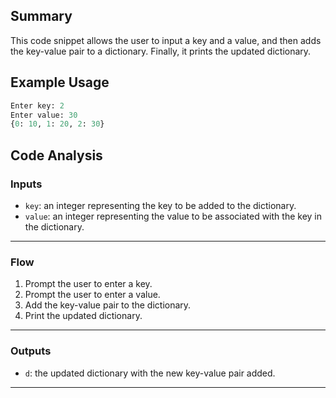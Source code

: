 ## Summary
This code snippet allows the user to input a key and a value, and then adds the key-value pair to a dictionary. Finally, it prints the updated dictionary.

## Example Usage
```python
Enter key: 2
Enter value: 30
{0: 10, 1: 20, 2: 30}
```

## Code Analysis
### Inputs
- `key`: an integer representing the key to be added to the dictionary.
- `value`: an integer representing the value to be associated with the key in the dictionary.
___
### Flow
1. Prompt the user to enter a key.
2. Prompt the user to enter a value.
3. Add the key-value pair to the dictionary.
4. Print the updated dictionary.
___
### Outputs
- `d`: the updated dictionary with the new key-value pair added.
___
